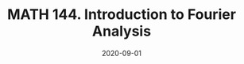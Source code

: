 ---
title: "MATH 144. Introduction to Fourier Analysis"
collection: teaching
type: "Undergraduate course"
permalink: /teaching/2020-fall-math144
venue: "University of California San Diego"
date: 2020-09-01
location: "San Diego, California"
role: "ta"
---